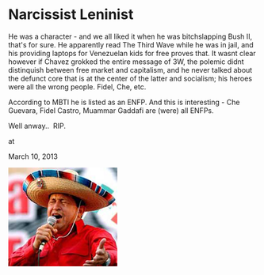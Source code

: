 # Narcissist Leninist



He was a character - and we all liked it when he was bitchslapping Bush II, that's for sure. He apparently read The Third Wave while he was in jail, and his providing laptops for Venezuelan kids for free proves that. It wasnt  clear however if Chavez grokked the entire message of 3W, the polemic didnt distinquish between free market and capitalism, and he never talked about the defunct core that is at the center of the latter and  socialism; his heroes were all the wrong people. Fidel, Che, etc. 

According to MBTI he is listed as an ENFP. And this is interesting - Che Guevara, Fidel Castro, Muammar Gaddafi are (were) all ENFPs.  

Well anway..  RIP. 







at

March 10, 2013















![](HugoChavezSings.jpg)
